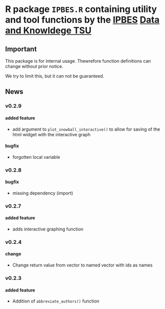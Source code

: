 # R package `IPBES.R` containing utility and tool functions by the [IPBES](https://ipbes.net) [Data and Knowldege TSU](https://www.ipbes.net/data-management)

## Important

This package is for internal usage. Thewrefore function definitions can change without prior notice.

We try to limit this, but it can not be guaranteed.

## News

### v0.2.9

#### added feature

- add argument to `plot_snowball_interactive()` to allow for saving of the html widget with the interactive graph

#### bugfix

- forgotten local variable

### v0.2.8

#### bugfix

- missing dependency (import)

### v0.2.7

#### added feature

- adds interactive graphing function

### v0.2.4

#### change

- Change return value from vector to named vector with ids as names

### v0.2.3

#### added feature

- Addition of `abbreviate_authors()` function
